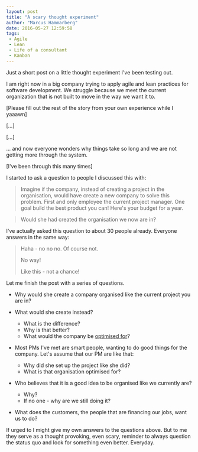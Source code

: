 ```yaml
---
layout: post
title: "A scary thought experiment"
author: "Marcus Hammarberg"
date: 2016-05-27 12:59:58
tags:
 - Agile
 - Lean
 - Life of a consultant
 - Kanban
---
```


Just a short post on a little thought experiment I've been testing out. 

I am right now in a big company trying to apply agile and lean practices for software development. We struggle because we meet the current organization that is not built to move in the way we want it to. 

[Please fill out the rest of the story from your own experience while I yaaawn]

[…]

[…]

… and now everyone wonders why things take so long and we are not getting more through the system. 

[I've been through this many times] 

<!-- excerpt-end -->

I started to ask a question to people I discussed this with: 

> Imagine if the company, instead of creating a project in the organisation, would have create a new company to solve this problem. First and only employee the current project manager. One goal build the best product you can! Here's your budget for a year.



>
> Would she had created the organisation we now are in?

I've actually asked this question to about 30 people already. Everyone answers in the same way: 

> Haha - no no no. Of course not.
>
> No way!
>
> Like this - not a chance!

Let me finish the post with a series of questions.

* Why would she create a company organised like the current project you are in?
* What would she create instead? 

  * What is the difference?
  * Why is that better? 
  * What would the company be [optimised for](http://www.marcusoft.net/2016/04/what-are-you-optimized-for-then.html)? 
* Most PMs I've met are smart people, wanting to do good things for the company. Let's assume that our PM are like that: 

  * Why did she set up the project like she did?
  * What is that organisation optimised for?
* Who believes that it is a good idea to be organised like we currently are? 
  * Why? 
  * If no one - why are we still doing it?

* What does the customers, the people that are financing our jobs, want us to do?

If urged to I might give my own answers to the questions above. But to me they serve as a thought provoking, even scary, reminder to always question the status quo and look for something even better. Everyday. 